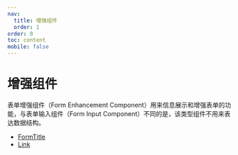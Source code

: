 ```yaml
---
nav:
  title: 增强组件
  order: 1
order: 0
toc: content
mobile: false
---
```


# 增强组件

表单增强组件（Form Enhancement Component）用来信息展示和增强表单的功能，与表单输入组件（Form Input Component）不同的是，该类型组件不用来表达数据结构。


* [FormTitle](/enh/form-title)
* [Link](/enh/link)